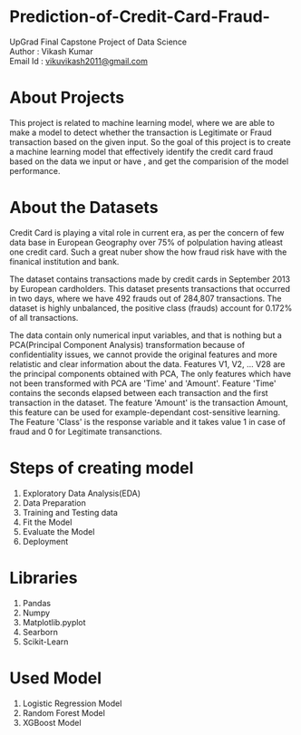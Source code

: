 # **Prediction-of-Credit-Card-Fraud**-
UpGrad Final Capstone Project of Data Science
<br>
Author : Vikash Kumar <br>
Email Id : vikuvikash2011@gmail.com
# **About Projects**
This project is related to machine learning model, where we are able to make a model to detect whether the transaction is Legitimate or Fraud transaction based on the given input. So the goal of this project is to create a machine learning model that effectively identify the credit card fraud based on the data we input or have , and get the comparision of the model performance.


# **About the Datasets**
Credit Card is playing a vital role in current era, as per the concern of few data base in European Geography over 75% of polpulation having atleast one credit card. Such a great nuber show the how fraud risk have with the finanical institution and bank.

The dataset contains transactions made by credit cards in September 2013 by European cardholders. This dataset presents transactions that occurred in two days, where we have 492 frauds out of 284,807 transactions. The dataset is highly unbalanced, the positive class (frauds) account for 0.172% of all transactions.

The data contain only numerical input variables, and that is nothing but a PCA(Principal Component Analysis) transformation because of confidentiality issues, we cannot provide the original features and more relatistic and clear information about the data. Features V1, V2, … V28 are the principal components obtained with PCA, 
The only features which have not been transformed with PCA are 'Time' and 'Amount'. Feature 'Time' contains the seconds elapsed between each transaction and the first transaction in the dataset. The feature 'Amount' is the transaction Amount, this feature can be used for example-dependant cost-sensitive learning. 
The Feature 'Class' is the response variable and it takes value 1 in case of fraud and 0 for Legitimate transanctions.


# Steps of creating model
1) Exploratory Data Analysis(EDA)
2) Data Preparation
3) Training and Testing data
4) Fit the Model
5) Evaluate the Model
6) Deployment

# Libraries

1) Pandas
2) Numpy
3) Matplotlib.pyplot
4) Searborn
5) Scikit-Learn

# Used Model

1) Logistic Regression Model
2) Random Forest Model
3) XGBoost Model


